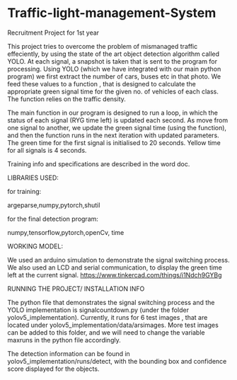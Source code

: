 # Traffic-light-management-System
Recruitment Project for 1st year

This project tries to overcome the problem of mismanaged traffic effeciently, by using the state of the art object detection algorithm called YOLO.
At each signal, a snapshot is taken that is sent to the program for processing. Using YOLO (which we have integrated with our main python program) we first extract the number of cars, buses etc in that photo.
We feed these values to a function , that is designed to calculate the appropriate green signal time for the given no. of vehicles of each class. The function relies on the traffic density.

The main function in our program is designed to run a loop, in which the status of each signal (RYG time left) is updated each second. As move from one signal to another, we update the green signal time (using the function), and then the function runs in the next iteration with updated parameters. The green time for the first signal is initialised to 20 seconds.
Yellow time for all signals is 4 seconds.

Training info and specifications are described in the word doc.


LIBRARIES USED:

for training:

argeparse,numpy,pytorch,shutil

for the final detection program:

numpy,tensorflow,pytorch,openCv, time 


WORKING MODEL:

We used an arduino simulation to demonstrate the signal switching process. We also used an LCD and serial communication, to display the green time left at the current signal.
https://www.tinkercad.com/things/i1Ndch9GYBg

RUNNING THE PROJECT/ INSTALLATION INFO

The python file that demonstrates the signal switching process and the YOLO implementation is signalcountdown.py (under the folder yolov5_implementation). Currently, it runs for 6 test images , that are located under yolov5_implementation/data/arsimages. More test images can be added to this folder, and we will need to change the variable maxruns in the python file accordingly.

The detection information can be found in yolov5_implementation/runs/detect, with the bounding box and confidence score displayed for the objects.



